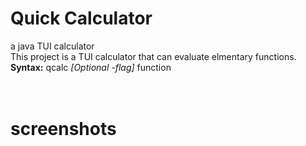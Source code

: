 # Quick Calculator
a java TUI calculator
<br />
This project is a TUI calculator that can evaluate elmentary functions. 
<br />
**Syntax:** qcalc *[Optional -flag]* function
<br />
<br />
<br />


# screenshots


<br />
<br />
<br />

